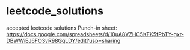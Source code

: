 # leetcode_solutions
accepted leetcode solutions
Punch-in sheet: https://docs.google.com/spreadsheets/d/10uA8VZHC5KFK5fPbTY-gxr-DBWWiEJ6FO3vR98GqLDY/edit?usp=sharing
